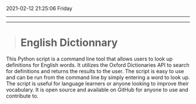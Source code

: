 2021-02-12 21:25:06 Friday

------------


------------
># English Dictionnary

This Python script is a command line tool that allows users to look up definitions for English words. It utilizes the Oxford Dictionaries API to search for definitions and returns the results to the user. The script is easy to use and can be run from the command line by simply entering a word to look up. The script is useful for language learners or anyone looking to improve their vocabulary. It is open source and available on GitHub for anyone to use and contribute to.




